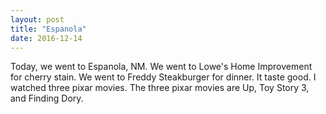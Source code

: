 ```yaml
---
layout: post
title: "Espanola"
date: 2016-12-14
---
```


Today, we went to Espanola, NM. We went to Lowe's Home Improvement for cherry stain. We went to Freddy Steakburger for dinner. It taste good. I watched three pixar movies. The three pixar movies are Up, Toy Story 3, and Finding Dory.
